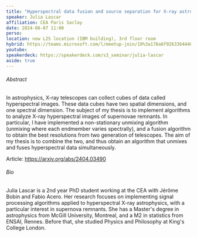 ```yaml
---
title: "Hyperspectral data fusion and source separation for X-ray astrophysics"
speaker: Julia Lascar
affiliation: CEA Paris Saclay
date: 2024-06-07 11:00
perso: 
location: new L2S location (IBM building), 3rd floor room
hybrid: https://teams.microsoft.com/l/meetup-join/19%3a178a6f926336444088eb120e42476f36%40thread.tacv2/1705069714551?context=%7b%22Tid%22%3a%2261f3e3b8-9b52-433a-a4eb-c67334ce54d5%22%2c%22Oid%22%3a%224d6c63a8-7eae-4099-804e-68bcb968bec0%22%7d
youtube: 
speakerdeck: https://speakerdeck.com/s3_seminar/julia-lascar
aside: true
---
```


<div style="text-align:center">
<script async class="speakerdeck-embed" data-id="8c7e377d4d9a4fbf887d41c116f72c76" data-ratio="1.33333333333333" src="//speakerdeck.com/assets/embed.js"></script></div>

###### Abstract
In astrophysics, X-ray telescopes can collect cubes of data 
called hyperspectral images. These data cubes have two spatial 
dimensions, and one spectral dimension. The subject of my thesis is to 
implement algorithms to analyze X-ray hyperspectral images of supernovae 
remnants. In particular, I have implemented a non-stationary unmixing 
algorithm (unmixing where each endmember varies spectrally), and a 
fusion algorithm to obtain the best resolutions from two generation of 
telescopes. The aim of my thesis is to combine the two, and thus obtain 
an algorithm that unmixes and fuses hyperspectral data simultaneously.

Article: https://arxiv.org/abs/2404.03490


###### Bio
Julia Lascar is a 2nd year PhD student working at the CEA with 
Jérôme Bobin and Fabio Acero. Her research focuses on implementing 
signal processing algorithms applied to hyperspectral X-ray 
astrophysics, with a particular interest in supernova remnants. She has 
a Master's degree in astrophysics from McGill University, Montreal, and 
a M2 in statistics from ENSAI, Rennes. Before that, she studied Physics 
and Philosophy at King's College London.

